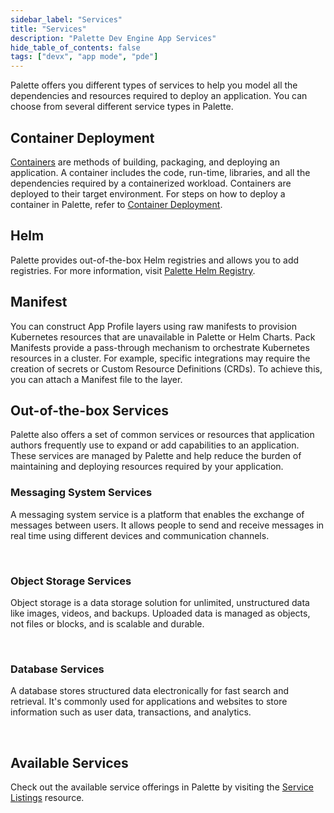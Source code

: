 ```yaml
---
sidebar_label: "Services"
title: "Services"
description: "Palette Dev Engine App Services"
hide_table_of_contents: false
tags: ["devx", "app mode", "pde"]
---
```


Palette offers you different types of services to help you model all the dependencies and resources required to deploy an application. You can choose from several different service types in Palette.


## Container Deployment

[Containers](https://www.docker.com/resources/what-container/) are methods of building, packaging, and deploying an application. A container includes the code, run-time, libraries, and all the dependencies required by a containerized workload. Containers are deployed to their target environment. For steps on how to deploy a container in Palette, refer to [Container Deployment](/devx/app-profile/container-deployment).


## Helm

Palette provides out-of-the-box Helm registries and allows you to add registries. For more information, visit [Palette Helm Registry](/registries-and-packs/helm-charts).


## Manifest 

You can construct App Profile layers using raw manifests to provision Kubernetes resources that are unavailable in Palette or Helm Charts. Pack Manifests provide a pass-through mechanism to orchestrate Kubernetes resources in a cluster. For example, specific integrations may require the creation of secrets or Custom Resource Definitions (CRDs). To achieve this, you can attach a Manifest file to the layer.

## Out-of-the-box Services

Palette also offers a set of common services or resources that application authors frequently use to expand or add capabilities to an application. These services are managed by Palette and help reduce the burden of maintaining and deploying resources required by your application.

### Messaging System Services

A messaging system service is a platform that enables the exchange of messages between users. It allows people to send and receive messages in real time using different devices and communication channels.

<br />

### Object Storage Services

Object storage is a data storage solution for unlimited, unstructured data like images, videos, and backups. Uploaded data is managed as objects, not files or blocks, and is scalable and durable.

<br />


### Database Services

A database stores structured data electronically for fast search and retrieval. It's commonly used for applications and websites to store information such as user data, transactions, and analytics.

<br />

## Available Services

Check out the available service offerings in Palette by visiting the [Service Listings](/devx/app-profile/services/service-listings/) resource.
